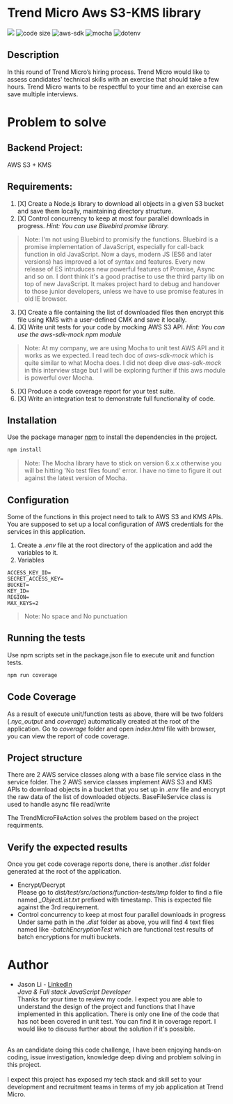 # Trend Micro Aws S3-KMS library
![](https://img.shields.io/node/v/mocha)
![code size](https://img.shields.io/github/languages/code-size/zhongchengli/trendmicro-aws-s3kms-sdk)
![aws-sdk](https://img.shields.io/npm/l/aws-sdk)
![mocha](https://img.shields.io/npm/l/mocha)
![dotenv](https://img.shields.io/npm/l/dotenv)


## Description

In this round of Trend Micro’s hiring process. Trend Micro would like to assess candidates' technical skills with an exercise that should take a few hours. Trend Micro wants to be respectful to your time and an exercise can save multiple interviews.

# Problem to solve

## Backend Project:
AWS S3 + KMS

## Requirements:

1. [X] Create a Node.js library to download all objects in a given S3 bucket and save them locally, maintaining directory structure.
2. [X] Control concurrency to keep at most four parallel downloads in progress.
*Hint: You can use Bluebird promise library.*
>Note: I'm not using Bluebird to promisify the functions. Bluebird is a promise implementation of JavaScript, especially for call-back function in old JavaScript.
Now a days, modern JS (ES6 and later versions) has improved a lot of syntax and features. Every new release of ES intruduces new powerful features of Promise, Async and so on. I dont think it's a good practise to use the third party lib on top of new JavaScript. It makes project hard to debug and handover to those junior developers, unless we have to use promise features in old IE browser.
3. [X] Create a file containing the list of downloaded files then encrypt this file using KMS with a user-defined CMK and save it locally.
4. [X] Write unit tests for your code by mocking AWS S3 API.
*Hint: You can use the aws-sdk-mock npm module*
>Note: At my company, we are using Mocha to unit test AWS API and it works as we expected. I read tech doc of *aws-sdk-mock* which is quite similar to what Mocha does.
I did not deep dive *aws-sdk-mock* in this interview stage but I will be exploring further if this aws module is powerful over Mocha.
5. [X] Produce a code coverage report for your test suite.
6. [X] Write an integration test to demonstrate full functionality of code.

## Installation
Use the package manager [npm](https://www.npmjs.com/) to install the dependencies in the project.

```bash
npm install
```
> Note: The Mocha library have to stick on version 6.x.x otherwise you will be hitting 'No test files found' error. I have no time to figure it out against the latest version of Mocha.

## Configuration
Some of the functions in this project need to talk to AWS S3 and KMS APIs. You are supposed to set up a local configuration of AWS credentials for the services in this application.

1. Create a *.env* file at the root directory of the application and add the variables to it.
2. Variables
```
ACCESS_KEY_ID=
SECRET_ACCESS_KEY=
BUCKET=
KEY_ID=
REGION=
MAX_KEYS=2
```
>Note: No space and No punctuation

## Running the tests
Use npm scripts set in the package.json file to execute unit and function tests.
```bash
npm run coverage
```

## Code Coverage
As a result of execute unit/function tests as above, there will be two folders (*.nyc_output* and *coverage*) automatically created at the root of the application.
Go to *coverage* folder and open *index.html* file with browser, you can view the report of code coverage.

## Project structure
There are 2 AWS service classes along with a base file service class in the service folder.
The 2 AWS service classes implement AWS S3 and KMS APIs to download objects in a bucket that you set up in *.env* file and encrypt the raw data of the list of downloaded objects.
BaseFileService class is used to handle async file read/write

The TrendMicroFileAction solves the problem based on the project requirments.

## Verify the expected results
Once you get code coverage reports done, there is another *.dist* folder generated at the root of the application.
* Encrypt/Decrypt<br/>
Please go to *dist/test/src/actions/function-tests/tmp* folder to find a file named *_ObjectList.txt* prefixed with timestamp. This is expected file against the 3rd requirement.
* Control concurrency to keep at most four parallel downloads in progress<br/>
Under same path in the *.dist* folder as above, you will find 4 text files named like *-batchEncryptionTest* which are functional test results of batch encryptions for multi buckets.

# Author
* Jason Li - [LinkedIn](https://www.linkedin.com/in/jason-li-5a943a135/)<br>
*Java & Full stack JavaScript Developer*<br>
Thanks for your time to review my code. I expect you are able to understand the design of the project and functions that I have implemented in this application.
There is only one line of the code that has not been covered in unit test. You can find it in coverage report. I would like to discuss further about the solution if it's possible. <br>
<br>
As an candidate doing this code challenge, I have been enjoying hands-on coding, issue investigation, knowledge deep diving and problem solving in this project.
<br>
<br>
I expect this project has exposed my tech stack and skill set to your development and recruitment teams in terms of my job application at Trend Micro.



